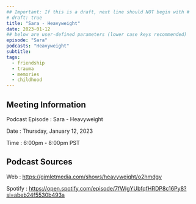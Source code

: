 ```yaml
---
## Important: If this is a draft, next line should NOT begin with #
# draft: true
title: "Sara - Heavyweight"
date: 2023-01-12
## below are user-defined parameters (lower case keys recommended)
episode: "Sara"
podcasts: "Heavyweight"
subtitle:
tags:
  - friendship
  - trauma
  - memories
  - childhood
---
```


## Meeting Information

Podcast Episode
:   Sara - Heavyweight

Date
:   Thursday, January 12, 2023

Time
:   6:00pm - 8:00pm PST

## Podcast Sources

Web
:   https://gimletmedia.com/shows/heavyweight/o2hmdgv

Spotify
:   https://open.spotify.com/episode/7fWIgYUbfqfHRDP8c16Py8?si=abeb24f5530b493a

